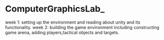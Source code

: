# ComputerGraphicsLab_
week 1: setting up the environment and reading about unity and its functionality.
week 2: building the game environment including constructing game arena, adding players,tactical objects and targets.
